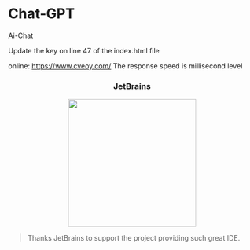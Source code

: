 # Chat-GPT
Ai-Chat

Update the key on line 47 of the index.html file

online: https://www.cveoy.com/     The response speed is millisecond level




<h3 align="center">JetBrains</h3>

<p align="center">
  <a href="https://www.jetbrains.com/?from=chatgpt-html">
    <img width="260px" src="![image](https://user-images.githubusercontent.com/120544710/225796807-ac16cbe7-10b1-49d2-9f31-39f421a9d5c1.png)">
  </a>
</p>

> Thanks JetBrains to support the project providing such great IDE.

